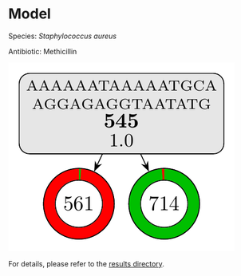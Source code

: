 
# Model

Species: *Staphylococcus aureus*

Antibiotic: Methicillin

<a href="./model.pdf"><img src="./model.png" /></a>

For details, please refer to the [results directory](../../../../../results/cart_b/staphylococcus%20aureus/methicillin/repeat_10/).

